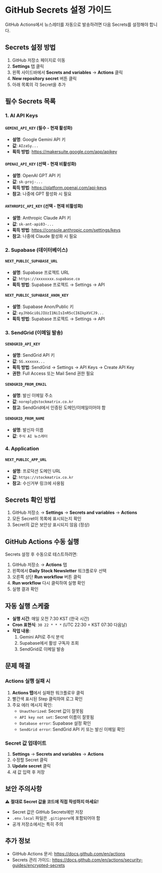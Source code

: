 # GitHub Secrets 설정 가이드

GitHub Actions에서 뉴스레터를 자동으로 발송하려면 다음 Secrets를 설정해야 합니다.

## Secrets 설정 방법

1. GitHub 저장소 페이지로 이동
2. **Settings** 탭 클릭
3. 왼쪽 사이드바에서 **Secrets and variables** → **Actions** 클릭
4. **New repository secret** 버튼 클릭
5. 아래 목록의 각 Secret을 추가

## 필수 Secrets 목록

### 1. AI API Keys

#### `GEMINI_API_KEY` (필수 - 현재 활성화)
- **설명**: Google Gemini API 키
- **값**: `AIzaSy...`
- **획득 방법**: https://makersuite.google.com/app/apikey

#### `OPENAI_API_KEY` (선택 - 현재 비활성화)
- **설명**: OpenAI GPT API 키
- **값**: `sk-proj-...`
- **획득 방법**: https://platform.openai.com/api-keys
- **참고**: 나중에 GPT 활성화 시 필요

#### `ANTHROPIC_API_KEY` (선택 - 현재 비활성화)
- **설명**: Anthropic Claude API 키
- **값**: `sk-ant-api03-...`
- **획득 방법**: https://console.anthropic.com/settings/keys
- **참고**: 나중에 Claude 활성화 시 필요

### 2. Supabase (데이터베이스)

#### `NEXT_PUBLIC_SUPABASE_URL`
- **설명**: Supabase 프로젝트 URL
- **값**: `https://xxxxxxxx.supabase.co`
- **획득 방법**: Supabase 프로젝트 → Settings → API

#### `NEXT_PUBLIC_SUPABASE_ANON_KEY`
- **설명**: Supabase Anon/Public 키
- **값**: `eyJhbGciOiJIUzI1NiIsInR5cCI6IkpXVCJ9...`
- **획득 방법**: Supabase 프로젝트 → Settings → API

### 3. SendGrid (이메일 발송)

#### `SENDGRID_API_KEY`
- **설명**: SendGrid API 키
- **값**: `SG.xxxxxx...`
- **획득 방법**: SendGrid → Settings → API Keys → Create API Key
- **권한**: Full Access 또는 Mail Send 권한 필요

#### `SENDGRID_FROM_EMAIL`
- **설명**: 발신 이메일 주소
- **값**: `noreply@stockmatrix.co.kr`
- **참고**: SendGrid에서 인증된 도메인/이메일이어야 함

#### `SENDGRID_FROM_NAME`
- **설명**: 발신자 이름
- **값**: `주식 AI 뉴스레터`

### 4. Application

#### `NEXT_PUBLIC_APP_URL`
- **설명**: 프로덕션 도메인 URL
- **값**: `https://stockmatrix.co.kr`
- **참고**: 수신거부 링크에 사용됨

## Secrets 확인 방법

1. GitHub 저장소 → **Settings** → **Secrets and variables** → **Actions**
2. 모든 Secret이 목록에 표시되는지 확인
3. Secret의 값은 보안상 표시되지 않음 (정상)

## GitHub Actions 수동 실행

Secrets 설정 후 수동으로 테스트하려면:

1. GitHub 저장소 → **Actions** 탭
2. 왼쪽에서 **Daily Stock Newsletter** 워크플로우 선택
3. 오른쪽 상단 **Run workflow** 버튼 클릭
4. **Run workflow** 다시 클릭하여 실행 확인
5. 실행 결과 확인

## 자동 실행 스케줄

- **실행 시간**: 매일 오전 7:30 KST (한국 시간)
- **Cron 표현식**: `30 22 * * *` (UTC 22:30 = KST 07:30 다음날)
- **작업 내용**:
  1. Gemini API로 주식 분석
  2. Supabase에서 활성 구독자 조회
  3. SendGrid로 이메일 발송

## 문제 해결

### Actions 실행 실패 시

1. **Actions 탭**에서 실패한 워크플로우 클릭
2. 빨간색 표시된 Step 클릭하여 로그 확인
3. 주요 에러 메시지 확인:
   - `Unauthorized`: Secret 값이 잘못됨
   - `API key not set`: Secret 이름이 잘못됨
   - `Database error`: Supabase 설정 확인
   - `SendGrid error`: SendGrid API 키 또는 발신 이메일 확인

### Secret 값 업데이트

1. **Settings** → **Secrets and variables** → **Actions**
2. 수정할 Secret 클릭
3. **Update secret** 클릭
4. 새 값 입력 후 저장

## 보안 주의사항

⚠️ **절대로 Secret 값을 코드에 직접 작성하지 마세요!**
- Secret 값은 GitHub Secrets에만 저장
- `.env.local` 파일은 `.gitignore`에 포함되어야 함
- 공개 저장소에서는 특히 주의

## 추가 정보

- GitHub Actions 문서: https://docs.github.com/en/actions
- Secrets 관리 가이드: https://docs.github.com/en/actions/security-guides/encrypted-secrets
